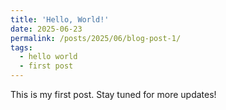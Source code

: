 ```yaml
---
title: 'Hello, World!'
date: 2025-06-23
permalink: /posts/2025/06/blog-post-1/
tags:
  - hello world
  - first post
---
```


This is my first post. Stay tuned for more updates!

